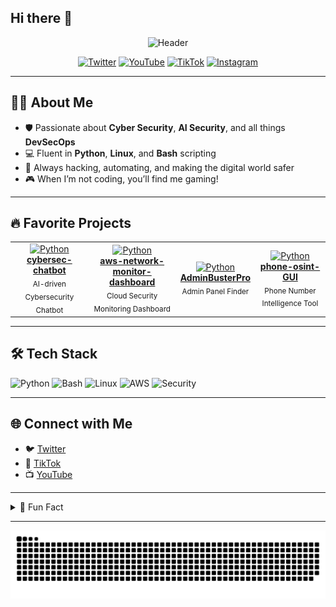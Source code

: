 ## Hi there 👋
<!-- Colorful & Playful GitHub Profile README for hackerjoe69 -->

<div align="center">

![Header](https://capsule-render.vercel.app/api?type=waving&color=gradient&height=200&section=header&text=Hey!%20I'm%20HackerJoe%20👾&fontSize=40&fontAlignY=35&desc=Cybersecurity%20%7C%20AI%20Security%20%7C%20DevSecOps&descAlign=65&descSize=20)

[![Twitter](https://img.shields.io/badge/Twitter-1DA1F2?style=for-the-badge&logo=twitter&logoColor=white)](https://x.com/hackerjoe69)
[![YouTube](https://img.shields.io/badge/YouTube-FF0000?style=for-the-badge&logo=youtube&logoColor=white)](https://www.youtube.com/@hackerjoe69)
[![TikTok](https://img.shields.io/badge/TikTok-010101?style=for-the-badge&logo=tiktok&logoColor=white)](https://www.tiktok.com/@hackerjoe69)
[![Instagram](https://img.shields.io/badge/Instagram-E4405F?style=for-the-badge&logo=instagram&logoColor=white)](https://www.instagram.com/hackerjoe69)


</div>

---

## 👨‍💻 About Me

- 🛡️ Passionate about **Cyber Security**, **AI Security**, and all things **DevSecOps**
- 💻 Fluent in **Python**, **Linux**, and **Bash** scripting
- 🚀 Always hacking, automating, and making the digital world safer
- 🎮 When I’m not coding, you’ll find me gaming!

---

## 🔥 Favorite Projects

<table>
  <tr>
    <td align="center">
      <a href="https://github.com/hackerjoe69/cybersec-chatbot">
        <img src="https://skillicons.dev/icons?i=python" width="40" alt="Python"/>
        <br/>
        <b>cybersec-chatbot</b>
      </a>
      <br/>
      <sub>AI-driven Cybersecurity Chatbot</sub>
    </td>
    <td align="center">
      <a href="https://github.com/hackerjoe69/aws-network-monitor-dashboard">
        <img src="https://skillicons.dev/icons?i=python" width="40" alt="Python"/>
        <br/>
        <b>aws-network-monitor-dashboard</b>
      </a>
      <br/>
      <sub>Cloud Security Monitoring Dashboard</sub>
    </td>
    <td align="center">
      <a href="https://github.com/hackerjoe69/AdminBusterPro">
        <img src="https://skillicons.dev/icons?i=python" width="40" alt="Python"/>
        <br/>
        <b>AdminBusterPro</b>
        </a>
        <br/>
        <sub>Admin Panel Finder</sub>
        </td>
    <td align="center">
      <a href="https://github.com/hackerjoe69/phone-osint-GUI">
        <img src="https://skillicons.dev/icons?i=python" width="40" alt="Python"/>
        <br/>
        <b>phone-osint-GUI</b>
        </a>
        <br/>
        <sub>Phone Number Intelligence Tool</sub>
        </td>
  </tr>
</table>

---

## 🛠️ Tech Stack

![Python](https://img.shields.io/badge/-Python-3776AB?style=for-the-badge&logo=python&logoColor=white)
![Bash](https://img.shields.io/badge/-Bash-4EAA25?style=for-the-badge&logo=gnu-bash&logoColor=white)
![Linux](https://img.shields.io/badge/-Linux-FCC624?style=for-the-badge&logo=linux&logoColor=black)
![AWS](https://img.shields.io/badge/-AWS-232F3E?style=for-the-badge&logo=amazon-aws&logoColor=white)
![Security](https://img.shields.io/badge/-Security-FF477E?style=for-the-badge&logo=hackerrank&logoColor=white)

---

## 🌐 Connect with Me

- 🐦 [Twitter](https://x.com/hackerjoe69)
- 🎵 [TikTok](https://www.tiktok.com/@hackerjoe69)
- 📺 [YouTube](https://www.youtube.com/@hackerjoe69)

---

<details>
  <summary>🎲 Fun Fact</summary>
  <br>
  When I'm not defending the digital world, I'm leveling up in my favorite games! 🎮
</details>

---

<div align="center">
  
![Snake animation](https://github.com/Platane/snk/raw/output/github-contribution-grid-snake.svg)

</div>
<!--
**hackerjoe69/hackerjoe69** is a ✨ _special_ ✨ repository because its `README.md` (this file) appears on your GitHub profile.

Here are some ideas to get you started:

- 🔭 I’m currently working on ...
- 🌱 I’m currently learning ...
- 👯 I’m looking to collaborate on ...
- 🤔 I’m looking for help with ...
- 💬 Ask me about ...
- 📫 How to reach me: ...
- 😄 Pronouns: ...
- ⚡ Fun fact: ...
-->
